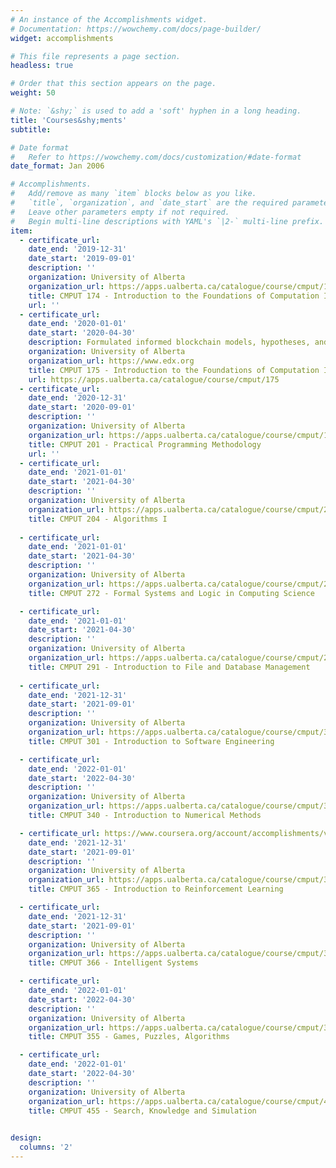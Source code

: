 ```yaml
---
# An instance of the Accomplishments widget.
# Documentation: https://wowchemy.com/docs/page-builder/
widget: accomplishments

# This file represents a page section.
headless: true

# Order that this section appears on the page.
weight: 50

# Note: `&shy;` is used to add a 'soft' hyphen in a long heading.
title: 'Courses&shy;ments'
subtitle:

# Date format
#   Refer to https://wowchemy.com/docs/customization/#date-format
date_format: Jan 2006

# Accomplishments.
#   Add/remove as many `item` blocks below as you like.
#   `title`, `organization`, and `date_start` are the required parameters.
#   Leave other parameters empty if not required.
#   Begin multi-line descriptions with YAML's `|2-` multi-line prefix.
item:
  - certificate_url: 
    date_end: '2019-12-31'
    date_start: '2019-09-01'
    description: ''
    organization: University of Alberta
    organization_url: https://apps.ualberta.ca/catalogue/course/cmput/174
    title: CMPUT 174 - Introduction to the Foundations of Computation I
    url: ''
  - certificate_url: 
    date_end: '2020-01-01'
    date_start: '2020-04-30'
    description: Formulated informed blockchain models, hypotheses, and use cases.
    organization: University of Alberta
    organization_url: https://www.edx.org
    title: CMPUT 175 - Introduction to the Foundations of Computation II
    url: https://apps.ualberta.ca/catalogue/course/cmput/175
  - certificate_url:
    date_end: '2020-12-31'
    date_start: '2020-09-01'
    description: ''
    organization: University of Alberta
    organization_url: https://apps.ualberta.ca/catalogue/course/cmput/175
    title: CMPUT 201 - Practical Programming Methodology
    url: ''
  - certificate_url:
    date_end: '2021-01-01'
    date_start: '2021-04-30'
    description: ''
    organization: University of Alberta
    organization_url: https://apps.ualberta.ca/catalogue/course/cmput/204
    title: CMPUT 204 - Algorithms I
  
  - certificate_url: 
    date_end: '2021-01-01'
    date_start: '2021-04-30'
    description: ''
    organization: University of Alberta
    organization_url: https://apps.ualberta.ca/catalogue/course/cmput/272
    title: CMPUT 272 - Formal Systems and Logic in Computing Science

  - certificate_url: 
    date_end: '2021-01-01'
    date_start: '2021-04-30'
    description: ''
    organization: University of Alberta
    organization_url: https://apps.ualberta.ca/catalogue/course/cmput/291
    title: CMPUT 291 - Introduction to File and Database Management
  
  - certificate_url: 
    date_end: '2021-12-31'
    date_start: '2021-09-01'
    description: ''
    organization: University of Alberta
    organization_url: https://apps.ualberta.ca/catalogue/course/cmput/301
    title: CMPUT 301 - Introduction to Software Engineering

  - certificate_url: 
    date_end: '2022-01-01'
    date_start: '2022-04-30'
    description: ''
    organization: University of Alberta
    organization_url: https://apps.ualberta.ca/catalogue/course/cmput/340
    title: CMPUT 340 - Introduction to Numerical Methods

  - certificate_url: https://www.coursera.org/account/accomplishments/verify/G6GG67HGZSQW
    date_end: '2021-12-31'
    date_start: '2021-09-01'
    description: ''
    organization: University of Alberta
    organization_url: https://apps.ualberta.ca/catalogue/course/cmput/365
    title: CMPUT 365 - Introduction to Reinforcement Learning

  - certificate_url: 
    date_end: '2021-12-31'
    date_start: '2021-09-01'
    description: ''
    organization: University of Alberta
    organization_url: https://apps.ualberta.ca/catalogue/course/cmput/366
    title: CMPUT 366 - Intelligent Systems

  - certificate_url:
    date_end: '2022-01-01'
    date_start: '2022-04-30'
    description: ''
    organization: University of Alberta
    organization_url: https://apps.ualberta.ca/catalogue/course/cmput/355
    title: CMPUT 355 - Games, Puzzles, Algorithms

  - certificate_url:
    date_end: '2022-01-01'
    date_start: '2022-04-30'
    description: ''
    organization: University of Alberta
    organization_url: https://apps.ualberta.ca/catalogue/course/cmput/455
    title: CMPUT 455 - Search, Knowledge and Simulation
    

design:
  columns: '2'
---
```

